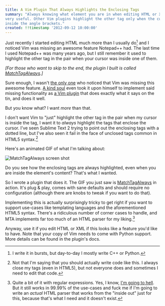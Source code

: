 ```yaml
---
title: A Vim Plugin That Always Highlights the Enclosing Tags
summary: "Always knowing what element you are in when editing HTML or XML is
very useful. Other Vim plugins highlight the other tag only when the cursor is
inside the angle brackets."
created: !!timestamp '2012-09-12 10:00:00'
---
```


Just recently I started editing HTML much more than I usually do[^html] and I
noticed Vim was missing an awesome feature Notepad++ had. The last time I used
Notepad++ was many years ago, but I still remember it used to highlight the
other tag in the pair when your cursor was inside one of them.

[^html]: I write it in bursts, but day-to-day I mostly write C++ or Python.

_[For those who want to skip to the end, the plugin I built is called
[MatchTagAlways][mta].]_

Sure enough, I wasn't [the only one][so] who noticed that Vim was missing this
awesome feature. [A kind soul][greg] even took it upon himself to implement said
missing functionality as [a Vim plugin][mt] that does exactly what it says on
the tin, and does it well.

But you know what? I want _more_ than that.

I don't want Vim to "just" highlight the other tag in the pair when my cursor is
inside the tag, I want it to _always_ highlight the tags that enclose the
cursor. I've seen Sublime Text 2 trying to point out the enclosing tags with a
dotted line, but I've also seen it fail in the face of unclosed tags common in
HTML5 syntax.[^tags]

[^tags]: Not that I'm saying that you should actually write code like this. I
always close my tags (even in HTML5), but not everyone does and sometimes I need
to edit that code.

Here's an animated GIF of what I'm talking about:

![MatchTagAlways screen shot](http://i.imgur.com/qAf0N.gif)

Do you see how the enclosing tags are always highlighted, even when you are
inside the element's content? That's what I wanted.

So I wrote a plugin that does it. The GIF you just saw is [MatchTagAlways][mta]
in action. It's plug & play, comes with sane defaults and should require no
configuration (although there are knobs to tweak if you want to do that).

Implementing this is actually surprisingly tricky to get right if you want to
support use-cases like templating languages and the aforementioned HTML5 syntax.
There's a ridiculous number of corner cases to handle, and MTA implements far
too much of an HTML parser for my liking.[^regex]

[^regex]: Quite a bit of it with regular expressions. Yes, I know, [I'm going to
hell][soreg]. But it still works in 99.99% of the use-cases and fuck me if I'm
going to write an _actual_ HTML parser that works from the "inside out"[^inout]
just for this, because that's what I need and it doesn't exist.

[^inout]: By "inside out" I mean it starts from a specific line and column
number and parses up and down. No, you can't use a "normal" parser. MTA only
looks at the HTML code that is on the screen for the sake of performance and
that won't parse sensibly with a normal parser, especially when you throw in the
"has to work with templates" requirement. No, not even Beautiful Soup.  Yes,
I've tried. The current solution is pretty damn robust.

Anyway, use it if you edit HTML or XML if this looks like a feature you'd like
to have. Note that your copy of Vim needs to come with Python support. More
details can be found in the plugin's docs.


[mta]: http://valloric.github.com/MatchTagAlways
[so]: http://stackoverflow.com/questions/8168320/can-vim-highlight-matching-html-tags-like-notepad
[greg]: http://www.gregsexton.org/
[mt]: https://github.com/gregsexton/MatchTag#readme
[soreg]: http://stackoverflow.com/a/1732454/146752
